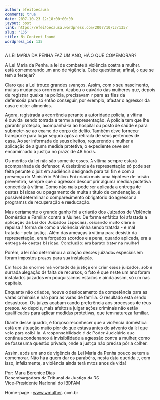 ```yaml
---
author: efeitoecausa
comments: true
date: 2007-10-23 12:18:00+00:00
layout: post
link: https://efeitoecausa.wordpress.com/2007/10/23/135/
slug: '135'
title: No Content Found
wordpress_id: 135
---
```


>

A LEI MARIA DA PENHA FAZ UM ANO, HÁ O QUE COMEMORAR?  
  
A Lei Maria da Penha, a lei de combate à violência contra a mulher,  
está comemorando um ano de vigência. Cabe questionar, afinal, o que se  
tem a festejar?  
  
Claro que a Lei trouxe grandes avanços. Assim, com o seu nascimento,  
muitas mudanças ocorreram. Acabou o calvário das mulheres que, depois  
de registrar queixa na polícia, precisavam ir para as filas da  
defensoria para só então conseguir, por exemplo, afastar o agressor da  
casa e obter alimentos.  
  
Agora, registrada a ocorrência perante a autoridade policia, a vítima  
é ouvida, sendo tomada a termo a representação. A polícia tem que lhe  
garantir proteção, acompanhá-la ao hospital ou posto de saúde e para  
submeter-se ao exame de corpo de delito. Também deve fornecer  
transporte para lugar seguro após a retirada de seus pertences de  
casa. Ao ser informada de seus direitos, requerendo a mulher a  
aplicação de alguma medida protetiva, o expediente deve ser  
encaminhado à justiça no prazo de 48 horas.  
  
Os méritos da lei não são somente esses. A vítima sempre estará  
acompanhada de defensor. A desistência da representação só pode ser  
feita perante o juiz em audiência designada para tal fim e com a  
presença do Ministério Público. Foi criada mais uma hipótese de prisão  
preventiva, sempre que o agressor descumprir alguma medida protetiva  
concedida à vítima. Como não mais pode ser aplicada a entrega de  
cestas básicas ou o pagamento de multa a título de condenação, é  
possível determinar o comparecimento obrigatório do agressor a  
programas de recuperação e reeducação.  
  
Mas certamente o grande ganho foi a criação dos Juizados de Violência  
Doméstica e Familiar contra a Mulher. De forma enfática foi afastada a  
aplicação da Lei dos Juizados Especiais, deixando muito clara a  
repulsa à forma de como a violência vinha sendo tratada - e mal  
tratada - pela justiça. Além das ameaças à vítima para desistir da  
representação, eram forçados acordos e a pena, quando aplicada, era a  
entrega de cestas básicas. Conclusão: era barato bater na mulher!  
  
Porém, a lei não determinou a criação desses juizados especiais em  
foram impostos prazos para sua instalação.  
  
Em face da enorme má vontade da justiça em criar esses juizados, sob a  
surrada alegação de falta de recursos, o fato é que neste um ano foram  
instalados juizados em pouquíssimos estados e ainda assim, só um nas  
capitais.  
  
Enquanto não criados, houve o deslocamento da competência para as  
varas criminais e não para as varas de família. O resultado está sendo  
desastroso. Os juízes acabam dando preferência aos processos de réus  
presos. Ao depois, mais afeitos a julgar ações criminais não estão  
qualificados para aplicar medidas protetivas, que tem natureza familiar.  
  
Diante desse quadro, é forçoso reconhecer que a violência doméstica  
está em situação muito pior do que estava antes do advento da lei que  
veio para coibi-la. A responsabilidade é do Poder Judiciário que  
continua condenando à invisibilidade a agressão contra a mulher, como  
se fosse uma questão privada, onde a justiça não precisa pôr a colher.  
  
Assim, após um ano de vigência da Lei Maria da Penha pouco se tem a  
comemorar. Não há a quem dar os parabéns, nesta data querida e, com  
isso, infelizmente, a violência ainda terá mitos anos de vida!  
  
Por: Maria Berenice Dias  
Desembargadora do Tribunal de Justiça do RS  
Vice-Presidente Nacional do IBDFAM  
  
Home-page : www.wmulher. com.br
